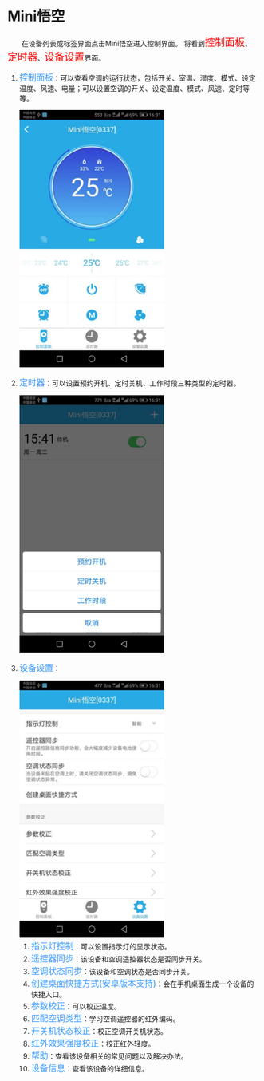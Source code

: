# Mini悟空

&emsp;&emsp;在设备列表或标签界面点击Mini悟空进入控制界面。 将看到<font style='color:#ff0000;font-size:20px'>控制面板</font>、<font style='color:#ff0000;font-size:20px'>定时器</font>、<font style='color:#ff0000;font-size:20px'>设备设置</font>界面。

1. <font style='color:#3699ff;font-size:17px'>控制面板</font>：可以查看空调的运行状态，包括开关、室温、湿度、模式、设定温度、风速、电量；可以设置空调的开关、设定温度、模式、风速、定时等等。

	<img src="../images/MacBee/Mini悟空/控制界面.png" width = "290" height = "516">
	
2. <font style='color:#3699ff;font-size:17px'>定时器</font>：可以设置预约开机、定时关机、工作时段三种类型的定时器。

	<img src="../images/MacBee/Mini悟空/定时器.png" width = "290" height = "516">
	
3. <font style='color:#3699ff;font-size:17px'>设备设置</font>：

	<img src="../images/MacBee/Mini悟空/设备设置.png" width = "290" height = "516">
	
	1. <font style='color:#3699ff;font-size:17px'>指示灯控制</font>：可以设置指示灯的显示状态。
	2. <font style='color:#3699ff;font-size:17px'>遥控器同步</font>：该设备和空调遥控器状态是否同步开关。
	3. <font style='color:#3699ff;font-size:17px'>空调状态同步</font>：该设备和空调状态是否同步开关。
	4. <font style='color:#3699ff;font-size:17px'>创建桌面快捷方式(安卓版本支持)</font>：会在手机桌面生成一个设备的快捷入口。
	5.	<font style='color:#3699ff;font-size:17px'>参数校正</font>：可以校正温度。
	6.	<font style='color:#3699ff;font-size:17px'>匹配空调类型</font>：学习空调遥控器的红外编码。
	7.	<font style='color:#3699ff;font-size:17px'>开关机状态校正</font>：校正空调开关机状态。
	8.	<font style='color:#3699ff;font-size:17px'>红外效果强度校正</font>：校正红外轻度。
	9.	<font style='color:#3699ff;font-size:17px'>帮助</font>：查看该设备相关的常见问题以及解决办法。
	10. <font style='color:#3699ff;font-size:17px'>设备信息</font>：查看该设备的详细信息。
